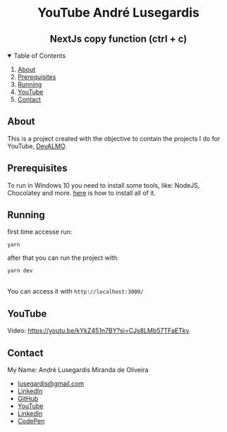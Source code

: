 <br />

<h1 align="center">YouTube André Lusegardis</h1>

<h2 align="center">
  NextJs copy function (ctrl + c)
</h2>

<details open="open">
  <summary>Table of Contents</summary>
  <ol>
    <li><a href="#about">About</a></li>
    <li><a href="#prerequisites">Prerequisites</a></li>
    <li><a href="#running">Running</a></li>
    <li><a href="#youtube">YouTube</a></li>
    <li><a href="#contact">Contact</a></li>
  </ol>
</details>

## About

This is a project created with the objective to contain the projects I do for YouTube, [DevALMO](https://www.youtube.com/@developeralmo).

## Prerequisites

To run in Windows 10 you need to install some tools, like: NodeJS, Chocolatey and more. [here](https://github.com/MestreALMO/React-Requires-To-Run-Windows) is how to install all of it.
<br/>

## Running

first time accesse run:

```
yarn
```

after that you can run the project with:

```
yarn dev
```

<br />You can access it with `http://localhost:3000/`

## YouTube

Video: https://youtu.be/kYkZ451n7BY?si=CJs8LMb57TFaETkv

## Contact

My Name: André Lusegardis Miranda de Oliveira

- lusegardis@gmail.com
- [LinkedIn](https://www.linkedin.com/in/andr%C3%A9-lusegardis/detail/recent-activity/shares/)
- [GitHub](https://github.com/MestreALMO)
- [YouTube](https://www.youtube.com/@andrelusegardis)
- [LinkedIn](https://twitter.com/Lusegardis)
- [CodePen](https://codepen.io/MestreALMO)
